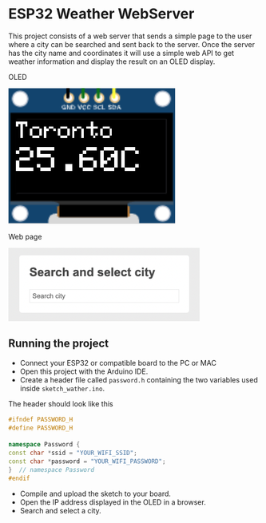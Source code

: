 # ESP32 Weather WebServer

This project consists of a web server that sends a simple page to the user where a city can be searched and sent back to the server. Once the server has the city name and coordinates it will use a
simple web API to get weather information and display the result on an OLED display.

OLED

![OLED](OLED.png)


Web page

![Web_page](website.png)


## Running the project

- Connect your ESP32 or compatible board to the PC or MAC
- Open this project with the Arduino IDE.
- Create a header file called `password.h` containing the two variables used inside `sketch_wather.ino`.

The header should look like this

```c++
#ifndef PASSWORD_H
#define PASSWORD_H

namespace Password {
const char *ssid = "YOUR_WIFI_SSID";
const char *password = "YOUR_WIFI_PASSWORD";
}  // namespace Password
#endif
```

- Compile and upload the sketch to your board.
- Open the IP address displayed in the OLED in a browser.
- Search and select a city.
